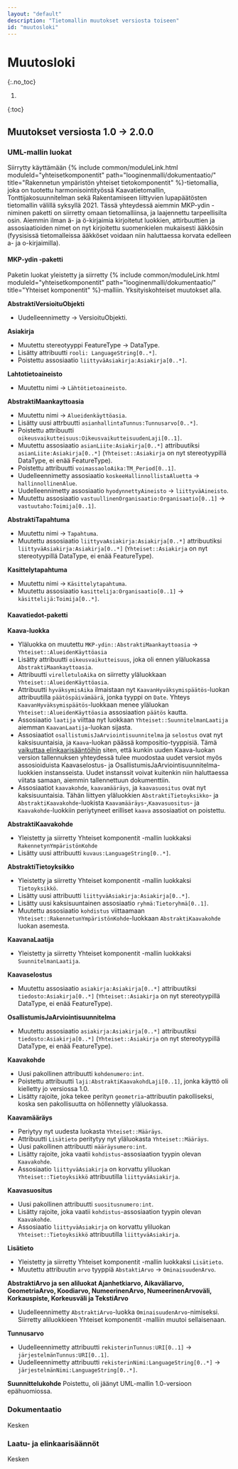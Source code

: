 ```yaml
---
layout: "default"
description: "Tietomallin muutokset versiosta toiseen"
id: "muutosloki"
---
```

# Muutosloki
{:.no_toc}

1. 
{:toc}

## Muutokset versiosta 1.0 -> 2.0.0

### UML-mallin luokat

Siirrytty käyttämään {% include common/moduleLink.html moduleId="yhteisetkomponentit" path="looginenmalli/dokumentaatio/" title="Rakennetun ympäristön yhteiset tietokomponentit" %}-tietomallia, joka on tuotettu harmonisointityössä Kaavatietomallin, Tonttijakosuunnitelman sekä Rakentamiseen liittyvien lupapäätösten tietomallin välillä syksyllä 2021. Tässä yhteydessä aiemmin MKP-ydin -niminen paketti on siirretty omaan tietomalliinsa, ja laajennettu tarpeellisilta osin. Aiemmin ilman ä- ja ö-kirjaimia kirjoitetut luokkien, attirbuuttien ja assosiaatioiden nimet on nyt kirjoitettu suomenkielen mukaisesti ääkkösin (fyysisissä tietomalleissa ääkköset voidaan niin haluttaessa korvata edelleen a- ja o-kirjaimilla).

#### MKP-ydin -paketti

Paketin luokat yleistetty ja siirretty {% include common/moduleLink.html moduleId="yhteisetkomponentit" path="looginenmalli/dokumentaatio/" title="Yhteiset komponentit" %}-malliin. Yksityiskohteiset muutokset alla.

**AbstraktiVersioituObjekti**

* Uudelleennimetty -> VersioituObjekti.

**Asiakirja**

* Muutettu stereotyyppi FeatureType -> DataType.
* Lisätty attribuutti ```rooli: LanguageString[0..*]```.
* Poistettu assosiaatio ```liittyväAsiakirja:Asiakirja[0..*]```.

 **Lahtotietoaineisto**

 * Muutettu nimi -> ```Lähtötietoaineisto```.

 **AbstraktiMaankayttoasia**

 * Muutettu nimi -> ```Alueidenkäyttöasia```.
 * Lisätty uusi attrbuutti ```asianhallintaTunnus:Tunnusarvo[0..*]```.
 * Poistettu attribuutti ```oikeusvaikutteisuus:OikeusvaikutteisuudenLaji[0..1]```.
 * Muutettu assosiaatio ```asianLiite:Asiakirja[0..*]``` attribuutiksi ```asianLiite:Asiakirja[0..*]``` (```Yhteiset::Asiakirja``` on nyt stereotyypillä DataType, ei enää FeatureType).
 * Poistettu attribuutti ```voimassaoloAika:TM_Period[0..1]```.
 * Uudelleennimetty assosiaatio ```koskeeHallinnollistaAluetta``` -> ```hallinnollinenAlue```. 
 * Uudelleennimetty assosiaatio ```hyodynnettyAineisto``` -> ```liittyväAineisto```.
 * Muutettu assosiaatio ```vastuullinenOrganisaatio:Organisaatio[0..1]``` -> ```vastuutaho:Toimija[0..1]```.

**AbstraktiTapahtuma**

* Muutettu nimi -> ```Tapahtuma```.
* Muutettu assosiaatio ```liittyvaAsiakirja:Asiakirja[0..*]``` attribuutiksi ```liittyväAsiakirja:Asiakirja[0..*]``` (```Yhteiset::Asiakirja``` on nyt stereotyypillä DataType, ei enää FeatureType).

**Kasittelytapahtuma**

* Muutettu nimi -> ```Käsittelytapahtuma```.
* Muutettu assosiaatio ```kasittelija:Organisaatio[0..1]``` -> ```käsittelijä:Toimija[0..*]```.

#### Kaavatiedot-paketti

**Kaava-luokka**

* Yläluokka on muutettu ```MKP-ydin::AbstraktiMaankayttoasia``` -> ```Yhteiset::AlueidenKäyttöasia```
* Lisätty attribuutti ```oikeusvaikutteisuus```, joka oli ennen yläluokassa ```AbstraktiMaankayttoasia```.
* Attribuutti ```virelletuloAika``` on siirretty yläluokkaan ```Yhteiset::AlueidenKäyttöasia```.
* Attribuutti ```hyväksymisAika``` ilmaistaan nyt ```KaavanHyväksymispäätös```-luokan attribuutilla ```päätöspäivämäärä```, jonka tyyppi on ```Date```. Yhteys ```KaavanHyväksymispäätös```-luokkaan menee yläluokan ```Yhteiset::AlueidenKäyttöasia``` assosiaation ```päätös``` kautta.
* Assosiaatio ```laatija``` viittaa nyt luokkaan ```Yhteiset::SuunnitelmanLaatija``` aiemman ```KaavanLaatija```-luokan sijasta.
* Assosiaatiot ```osallistumisJaArviointisuunnitelma``` ja ```selostus``` ovat nyt kaksisuuntaisia, ja ```Kaava```-luokan päässä kompositio-tyyppisiä. Tämä [vaikuttaa elinkaarisääntöihin](looginenmalli/elinkaarisaannot.html#muutosten-levi%C3%A4minen-viittausten-kautta) siten, että kunkin uuden Kaava-luokan version tallennuksen yhteydessä tulee muodostaa uudet versiot myös assosioiduista Kaavaselostus- ja OsallistumisJaArviointisuunnitelma-luokkien instansseista. Uudet instanssit voivat kuitenkin niin haluttaessa viitata samaan, aiemmin tallennettuun dokumenttiin.
* Assosiaatiot ```kaavakohde```, ```kaavamääräys```, ja ```kaavasuositus``` ovat nyt kaksisuuntaisia. Tähän liittyen yläluokkien ```AbstraktiTietoyksikko```- ja ```AbstraktiKaavakohde```-luokista ```Kaavamääräys```-,```Kaavasuositus```- ja ```Kaavakohde```-luokkiin periytyneet erilliset ```kaava``` assosiaatiot on poistettu.

**AbstraktiKaavakohde**

* Yleistetty ja siirretty Yhteiset komponentit -mallin luokkaksi ```RakennetynYmpäristönKohde```
* Lisätty uusi attribuutti ```kuvaus:LanguageString[0..*]```.

**AbstraktiTietoyksikko**

* Yleistetty ja siirretty Yhteiset komponentit -mallin luokkaksi ```Tietoyksikkö```.
* Lisätty uusi attribuutti ```liittyväAsiakirja:Asiakirja[0..*]```.
* Lisätty uusi kaksisuuntainen assosiaatio ```ryhmä:Tietoryhmä[0..1]```.
* Muutettu assosiaatio ```kohdistus``` viittaamaan ```Yhteiset::RakennetunYmpäristönKohde```-luokkaan ```AbstraktiKaavakohde``` luokan asemesta.

**KaavanaLaatija**

* Yleistetty ja siirretty Yhteiset komponentit -mallin luokkaksi ```SuunnitelmanLaatija```.

**Kaavaselostus**

* Muutettu assosiaatio ```asiakirja:Asiakirja[0..*]``` attribuutiksi ```tiedosto:Asiakirja[0..*]``` (```Yhteiset::Asiakirja``` on nyt stereotyypillä DataType, ei enää FeatureType).

**OsallistumisJaArviointisuunnitelma**

* Muutettu assosiaatio ```asiakirja:Asiakirja[0..*]``` attribuutiksi ```tiedosto:Asiakirja[0..*]``` (```Yhteiset::Asiakirja``` on nyt stereotyypillä DataType, ei enää FeatureType).

**Kaavakohde**

* Uusi pakollinen attribuutti ```kohdenumero:int```.
* Poistettu attribuutti ```laji:AbstraktiKaavakohdLaji[0..1]```, jonka käyttö oli kielletty jo versiossa 1.0.
* Lisätty rajoite, joka tekee perityn ```geometria```-attribuutin pakolliseksi, koska sen pakollisuutta on höllennetty yläluokassa.

**Kaavamääräys**

* Periytyy nyt uudesta luokasta ```Yhteiset::Määräys```.
* Attribuutti ```Lisätieto``` peritytyy nyt yläluokasta ```Yhteiset::Määräys```.
* Uusi pakollinen attribuutti ```määräysumero:int```.
* Lisätty rajoite, joka vaatii ```kohdistus```-assosiaation tyypin olevan ```Kaavakohde```.
* Assosiaatio ```liittyväAsiakirja``` on korvattu yliluokan ```Yhteiset::Tietoyksikkö``` attribuutilla ```liittyväAsiakirja```.

**Kaavasuositus**

* Uusi pakollinen attribuutti ```suositusnumero:int```.
* Lisätty rajoite, joka vaatii ```kohdistus```-assosiaation tyypin olevan ```Kaavakohde```.
* Assosiaatio ```liittyväAsiakirja``` on korvattu yliluokan ```Yhteiset::Tietoyksikkö``` attribuutilla ```liittyväAsiakirja```.

**Lisätieto**

* Yleistetty ja siirretty Yhteiset komponentit -mallin luokkaksi ```Lisätieto```.
* Muutettu attribuutin ```arvo``` tyyppiä ```AbstaktiArvo``` -> ```OminaisuudenArvo```.

**AbstraktiArvo ja sen aliluokat Ajanhetkiarvo, Aikaväliarvo, GeometriaArvo, Koodiarvo, NumeerinenArvo, NumeerinenArvoväli, Korkauspiste, Korkeusväli ja TekstiArvo**

* Uudelleennimetty ```AbstraktiArvo```-luokka ```OminaisuudenArvo```-nimiseksi. Siirretty aliluokkieen Yhteiset komponentit -malliin muutoi sellaisenaan.

**Tunnusarvo**

* Uudelleennimetty attribuutti ```rekisterinTunnus:URI[0..1]``` -> ```järjestelmänTunnus:URI[0..1]```.
* Uudelleennimetty attribuutti ```rekisterinNimi:LanguageString[0..*]``` -> ```järjestelmänNimi:LanguageString[0..*]```.

**Suunnittelukohde**
Poistettu, oli jäänyt UML-mallin 1.0-versioon epähuomiossa.


### Dokumentaatio

Kesken

### Laatu- ja elinkaarisäännöt

Kesken

